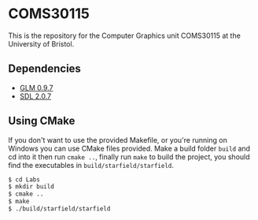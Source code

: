 # COMS30115

This is the repository for the Computer Graphics unit COMS30115 at the University of Bristol.

## Dependencies

* [GLM 0.9.7](https://glm.g-truc.net/0.9.7/index.html)
* [SDL 2.0.7](https://www.libsdl.org/download-2.0.php)

## Using CMake

If you don't want to use the provided Makefile, or you're running on Windows you
can use CMake files provided. Make a build folder `build` and cd into it then
run `cmake ..`, finally run `make` to build the project, you should find the
executables in `build/starfield/starfield`.

```bash
$ cd Labs
$ mkdir build
$ cmake ..
$ make
$ ./build/starfield/starfield
```
